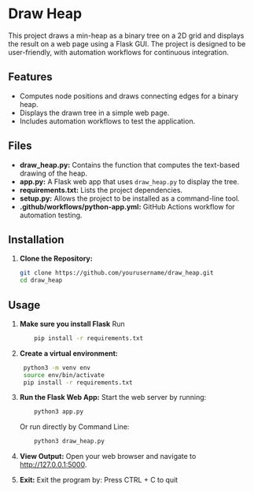 # Draw Heap

This project draws a min-heap as a binary tree on a 2D grid and displays the result on a web page using a Flask GUI. The project is designed to be user-friendly, with automation workflows for continuous integration.

## Features

- Computes node positions and draws connecting edges for a binary heap.
- Displays the drawn tree in a simple web page.
- Includes automation workflows to test the application.

## Files

- **draw_heap.py:** Contains the function that computes the text-based drawing of the heap.
- **app.py:** A Flask web app that uses `draw_heap.py` to display the tree.
- **requirements.txt:** Lists the project dependencies.
- **setup.py:** Allows the project to be installed as a command-line tool.
- **.github/workflows/python-app.yml:** GitHub Actions workflow for automation testing.

## Installation

1. **Clone the Repository:**

   ```bash
   git clone https://github.com/yourusername/draw_heap.git
   cd draw_heap

## Usage

1. **Make sure you install Flask**
   Run
    ```bash
        pip install -r requirements.txt
    ``` 

2. **Create a virtual environment:**
   ```bash
    python3 -m venv env
    source env/bin/activate
    pip install -r requirements.txt
   ```

3. **Run the Flask Web App:**
    Start the web server by running:
    ```bash
        python3 app.py
    ```

    Or run directly by Command Line:
    ```bash
        python3 draw_heap.py
    ```

4. **View Output:**
    Open your web browser and navigate to http://127.0.0.1:5000.

5. **Exit:**
    Exit the program by: Press CTRL + C to quit

